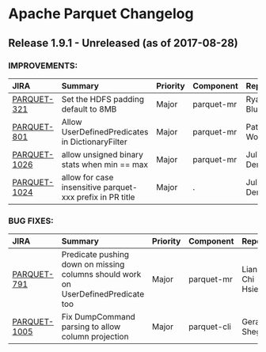 
<!---
# Licensed to the Apache Software Foundation (ASF) under one
# or more contributor license agreements.  See the NOTICE file
# distributed with this work for additional information
# regarding copyright ownership.  The ASF licenses this file
# to you under the Apache License, Version 2.0 (the
# "License"); you may not use this file except in compliance
# with the License.  You may obtain a copy of the License at
#
#     http://www.apache.org/licenses/LICENSE-2.0
#
# Unless required by applicable law or agreed to in writing, software
# distributed under the License is distributed on an "AS IS" BASIS,
# WITHOUT WARRANTIES OR CONDITIONS OF ANY KIND, either express or implied.
# See the License for the specific language governing permissions and
# limitations under the License.
-->
# Apache Parquet Changelog

## Release 1.9.1 - Unreleased (as of 2017-08-28)



### IMPROVEMENTS:

| JIRA | Summary | Priority | Component | Reporter | Contributor |
|:---- |:---- | :--- |:---- |:---- |:---- |
| [PARQUET-321](https://issues.apache.org/jira/browse/PARQUET-321) | Set the HDFS padding default to 8MB |  Major | parquet-mr | Ryan Blue | Ryan Blue |
| [PARQUET-801](https://issues.apache.org/jira/browse/PARQUET-801) | Allow UserDefinedPredicates in DictionaryFilter |  Major | parquet-mr | Patrick Woody | Patrick Woody |
| [PARQUET-1026](https://issues.apache.org/jira/browse/PARQUET-1026) | allow unsigned binary stats when min == max |  Major | parquet-mr | Julien Le Dem | Julien Le Dem |
| [PARQUET-1024](https://issues.apache.org/jira/browse/PARQUET-1024) | allow for case insensitive parquet-xxx prefix in PR title |  Major | . | Julien Le Dem | Julien Le Dem |


### BUG FIXES:

| JIRA | Summary | Priority | Component | Reporter | Contributor |
|:---- |:---- | :--- |:---- |:---- |:---- |
| [PARQUET-791](https://issues.apache.org/jira/browse/PARQUET-791) | Predicate pushing down on missing columns should work on UserDefinedPredicate too |  Major | parquet-mr | Liang-Chi Hsieh | Liang-Chi Hsieh |
| [PARQUET-1005](https://issues.apache.org/jira/browse/PARQUET-1005) | Fix DumpCommand parsing to allow column projection |  Major | parquet-cli | Gera Shegalov | Gera Shegalov |


